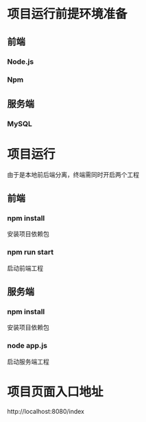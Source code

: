 <!--
 * @Author: your name
 * @Date: 2020-04-30 09:31:25
 * @LastEditTime: 2020-04-30 09:31:45
 * @LastEditors: Please set LastEditors
 * @Description: In User Settings Edit
 * @FilePath: /server/README.md
 -->
# 项目运行前提环境准备
## 前端
### Node.js
### Npm

## 服务端
### MySQL

# 项目运行
由于是本地前后端分离，终端需同时开启两个工程
## 前端
### npm install
安装项目依赖包
### npm run start
启动前端工程

## 服务端
### npm install
安装项目依赖包
### node app.js
启动服务端工程

# 项目页面入口地址
http://localhost:8080/index